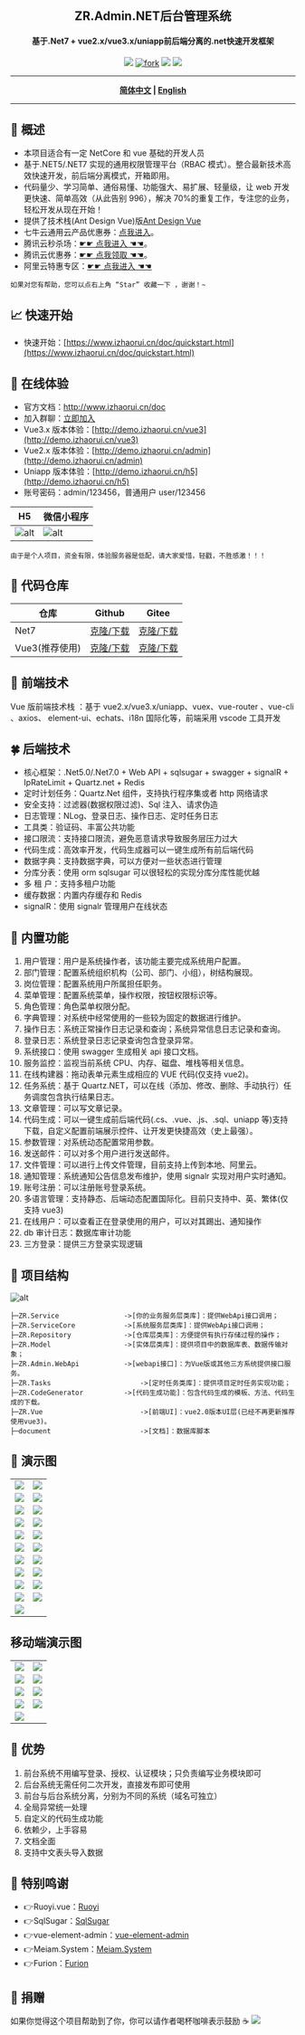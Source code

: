 <h2 align="center"> ZR.Admin.NET后台管理系统</h2>
<h4 align="center">基于.Net7 + vue2.x/vue3.x/uniapp前后端分离的.net快速开发框架</h4>

<p align="center">
	<a href="https://gitee.com/izory/ZrAdminNetCore"><img src="https://gitee.com/izory/ZrAdminNetCore/badge/star.svg?theme=dark"></a>
<a href='https://gitee.com/izory/ZrAdminNetCore/members'><img src='https://gitee.com/izory/ZrAdminNetCore/badge/fork.svg?theme=dark' alt='fork'></img></a>
	<a href="https://gitee.com/izory/ZrAdminNetCore/blob/master/LICENSE"><img src="https://img.shields.io/github/license/mashape/apistatus.svg"></a>
	<a href="http://www.izhaorui.cn/doc/changelog.html"><img src="https://img.shields.io/badge/更新日志-20230920-yellow"/></a>
</p>

---

<div align="center">
	<p><strong><a href="README.md">简体中文</a> | <a href="README.en.md">English</a></strong></p>
</div>

---

## 🍟 概述

- 本项目适合有一定 NetCore 和 vue 基础的开发人员
- 基于.NET5/.NET7 实现的通用权限管理平台（RBAC 模式）。整合最新技术高效快速开发，前后端分离模式，开箱即用。
- 代码量少、学习简单、通俗易懂、功能强大、易扩展、轻量级，让 web 开发更快速、简单高效（从此告别 996），解决 70%的重复工作，专注您的业务，轻松开发从现在开始！
- 提供了技术栈(Ant Design Vue)版[Ant Design Vue](https://gitee.com/billzh/mc-dull.git)
- 七牛云通用云产品优惠券：[点我进入](https://s.qiniu.com/FzEfay)。
- 腾讯云秒杀场：[☛☛ 点我进入 ☚☚](https://curl.qcloud.com/4yEoRquq)。
- 腾讯云优惠券：[☛☛ 点我领取 ☚☚](https://curl.qcloud.com/5J4nag8D)。
- 阿里云特惠专区：[☛☛ 点我进入 ☚☚](https://www.aliyun.com/minisite/goods?userCode=uotn5vt1&share_source=copy_link)

```
如果对您有帮助，您可以点右上角 “Star” 收藏一下 ，谢谢！~
```

## 📈 快速开始

- 快速开始：[https://www.izhaorui.cn/doc/quickstart.html](https://www.izhaorui.cn/doc/quickstart.html)

## 🍿 在线体验

- 官方文档：http://www.izhaorui.cn/doc
- 加入群聊：[立即加入](http://www.izhaorui.cn/doc/contact.html)
- Vue3.x 版本体验：[http://demo.izhaorui.cn/vue3](http://demo.izhaorui.cn/vue3)
- Vue2.x 版本体验：[http://demo.izhaorui.cn/admin](http://demo.izhaorui.cn/admin)
- Uniapp 版本体验：[http://demo.izhaorui.cn/h5](http://demo.izhaorui.cn/h5)
- 账号密码：admin/123456，普通用户 user/123456

| H5                                                                                     | 微信小程序                                                                           |
| -------------------------------------------------------------------------------------- | ------------------------------------------------------------------------------------ |
| ![alt](https://gitee.com/izory/ZrAdminNetCore/raw/master/document/images/qrcodeH5.png) | ![alt](https://gitee.com/izory/ZrAdminNetCore/raw/master/document/images/qrcode.jpg) |

```
由于是个人项目，资金有限，体验服务器是低配，请大家爱惜，轻戳，不胜感激！！！
```

## 💒 代码仓库

| 仓库           | Github                                                 | Gitee                                               |
| -------------- | ------------------------------------------------------ | --------------------------------------------------- |
| Net7           | [克隆/下载](https://github.com/izhaorui/Zr.Admin.NET)  | [克隆/下载](https://gitee.com/izory/ZrAdminNetCore) |
| Vue3(推荐使用) | [克隆/下载](https://github.com/izhaorui/ZR.Admin.Vue3) | [克隆/下载](https://gitee.com/izory/ZRAdmin-vue)    |

## 🍁 前端技术

Vue 版前端技术栈 ：基于 vue2.x/vue3.x/uniapp、vuex、vue-router 、vue-cli 、axios、 element-ui、echats、i18n 国际化等，前端采用 vscode 工具开发

## 🍀 后端技术

- 核心框架：.Net5.0/.Net7.0 + Web API + sqlsugar + swagger + signalR + IpRateLimit + Quartz.net + Redis
- 定时计划任务：Quartz.Net 组件，支持执行程序集或者 http 网络请求
- 安全支持：过滤器(数据权限过滤)、Sql 注入、请求伪造
- 日志管理：NLog、登录日志、操作日志、定时任务日志
- 工具类：验证码、丰富公共功能
- 接口限流：支持接口限流，避免恶意请求导致服务层压力过大
- 代码生成：高效率开发，代码生成器可以一键生成所有前后端代码
- 数据字典：支持数据字典，可以方便对一些状态进行管理
- 分库分表：使用 orm sqlsugar 可以很轻松的实现分库分库性能优越
- 多 租 户：支持多租户功能
- 缓存数据：内置内存缓存和 Redis
- signalR：使用 signalr 管理用户在线状态

## 🍖 内置功能

1. 用户管理：用户是系统操作者，该功能主要完成系统用户配置。
2. 部门管理：配置系统组织机构（公司、部门、小组），树结构展现。
3. 岗位管理：配置系统用户所属担任职务。
4. 菜单管理：配置系统菜单，操作权限，按钮权限标识等。
5. 角色管理：角色菜单权限分配。
6. 字典管理：对系统中经常使用的一些较为固定的数据进行维护。
7. 操作日志：系统正常操作日志记录和查询；系统异常信息日志记录和查询。
8. 登录日志：系统登录日志记录查询包含登录异常。
9. 系统接口：使用 swagger 生成相关 api 接口文档。
10. 服务监控：监视当前系统 CPU、内存、磁盘、堆栈等相关信息。
11. 在线构建器：拖动表单元素生成相应的 VUE 代码(仅支持 vue2)。
12. 任务系统：基于 Quartz.NET，可以在线（添加、修改、删除、手动执行）任务调度包含执行结果日志。
13. 文章管理：可以写文章记录。
14. 代码生成：可以一键生成前后端代码(.cs、.vue、.js、.sql、uniapp 等)支持下载，自定义配置前端展示控件、让开发更快捷高效（史上最强）。
15. 参数管理：对系统动态配置常用参数。
16. 发送邮件：可以对多个用户进行发送邮件。
17. 文件管理：可以进行上传文件管理，目前支持上传到本地、阿里云。
18. 通知管理：系统通知公告信息发布维护，使用 signalr 实现对用户实时通知。
19. 账号注册：可以注册账号登录系统。
20. 多语言管理：支持静态、后端动态配置国际化。目前只支持中、英、繁体(仅支持 vue3)
21. 在线用户：可以查看正在登录使用的用户，可以对其踢出、通知操作
22. db 审计日志：数据库审计功能
23. 三方登录：提供三方登录实现逻辑

## 🍻 项目结构

![alt](https://gitee.com/izory/ZrAdminNetCore/raw/master/document/images/kj.png)

```
├─ZR.Service                ->[你的业务服务层类库]：提供WebApi接口调用；
├─ZR.ServiceCore            ->[系统服务层类库]：提供WebApi接口调用；
├─ZR.Repository             ->[仓库层类库]：方便提供有执行存储过程的操作；
├─ZR.Model                	->[实体层类库]：提供项目中的数据库表、数据传输对象；
├─ZR.Admin.WebApi           ->[webapi接口]：为Vue版或其他三方系统提供接口服务。
├─ZR.Tasks               		->[定时任务类库]：提供项目定时任务实现功能；
├─ZR.CodeGenerator          ->[代码生成功能]：包含代码生成的模板、方法、代码生成的下载。
├─ZR.Vue               			->[前端UI]：vue2.0版本UI层(已经不再更新推荐使用vue3)。
├─document               		->[文档]：数据库脚本
```

## 🍎 演示图

<table>
    <tr>
        <td><img src="https://gitee.com/izory/ZrAdminNetCore/raw/master/document/images/1.png"/></td>
        <td><img src="https://gitee.com/izory/ZrAdminNetCore/raw/master/document/images/2.png"/></td>
    </tr>
    <tr>
        <td><img src="https://gitee.com/izory/ZrAdminNetCore/raw/master/document/images/3.png"/></td>
        <td><img src="https://gitee.com/izory/ZrAdminNetCore/raw/master/document/images/4.png"/></td>
    </tr>
    <tr>
        <td><img src="https://gitee.com/izory/ZrAdminNetCore/raw/master/document/images/5.png"/></td>
        <td><img src="https://gitee.com/izory/ZrAdminNetCore/raw/master/document/images/6.png"/></td>
    </tr>
	<tr>
        <td><img src="https://gitee.com/izory/ZrAdminNetCore/raw/master/document/images/7.png"/></td>
        <td><img src="https://gitee.com/izory/ZrAdminNetCore/raw/master/document/images/8.png"/></td>
    </tr>	
	<tr>
        <td><img src="https://gitee.com/izory/ZrAdminNetCore/raw/master/document/images/9.png"/></td>
        <td><img src="https://gitee.com/izory/ZrAdminNetCore/raw/master/document/images/10.png"/></td>
    </tr>
	<tr>
        <td><img src="https://gitee.com/izory/ZrAdminNetCore/raw/master/document/images/11.png"/></td>
        <td><img src="https://gitee.com/izory/ZrAdminNetCore/raw/master/document/images/12.png"/></td>
    </tr>
	<tr>
        <td><img src="https://gitee.com/izory/ZrAdminNetCore/raw/master/document/images/13.png"/></td>
        <td><img src="https://gitee.com/izory/ZrAdminNetCore/raw/master/document/images/14.png"/></td>
    </tr>
	<tr>
        <td><img src="https://gitee.com/izory/ZrAdminNetCore/raw/master/document/images/15.png"/></td>
        <td><img src="https://gitee.com/izory/ZrAdminNetCore/raw/master/document/images/16.png"/></td>
    </tr>
	<tr>
        <td><img src="https://gitee.com/izory/ZrAdminNetCore/raw/master/document/images/17.png"/></td>
				<td><img src="https://gitee.com/izory/ZrAdminNetCore/raw/master/document/images/18.png"/></td>
    </tr>
	<tr>
		<td><img src="https://gitee.com/izory/ZrAdminNetCore/raw/master/document/images/19.png"/></td>
		<td><img src="https://gitee.com/izory/ZrAdminNetCore/raw/master/document/images/20.png"/></td>
	</tr>
	<tr>
		<td><img src="https://gitee.com/izory/ZrAdminNetCore/raw/master/document/images/21.png"/></td>
	</tr>
</table>

## 移动端演示图

<table>
    <tr>
        <td><img src="https://gitee.com/izory/ZrAdminNetCore/raw/master/document/images/a1.png"/></td>
        <td><img src="https://gitee.com/izory/ZrAdminNetCore/raw/master/document/images/a2.png"/></td>
    </tr>
    <tr>
        <td><img src="https://gitee.com/izory/ZrAdminNetCore/raw/master/document/images/a8.png"/></td>
        <td><img src="https://gitee.com/izory/ZrAdminNetCore/raw/master/document/images/a4.png"/></td>
    </tr>
    <tr>
        <td><img src="https://gitee.com/izory/ZrAdminNetCore/raw/master/document/images/a5.png"/></td>
        <td><img src="https://gitee.com/izory/ZrAdminNetCore/raw/master/document/images/a6.png"/></td>
    </tr>
		<tr>
        <td><img src="https://gitee.com/izory/ZrAdminNetCore/raw/master/document/images/a7.png"/></td>
        <td><img src="https://gitee.com/izory/ZrAdminNetCore/raw/master/document/images/a9.png"/></td>
    </tr>
<tr>
        <td><img src="https://gitee.com/izory/ZrAdminNetCore/raw/master/document/images/a10.png"/></td>
    </tr>

</table>

## 🎉 优势

1. 前台系统不用编写登录、授权、认证模块；只负责编写业务模块即可
2. 后台系统无需任何二次开发，直接发布即可使用
3. 前台与后台系统分离，分别为不同的系统（域名可独立）
4. 全局异常统一处理
5. 自定义的代码生成功能
6. 依赖少，上手容易
7. 文档全面
8. 支持中文表头导入数据

## 💐 特别鸣谢

- 👉Ruoyi.vue：[Ruoyi](http://www.ruoyi.vip/)
- 👉SqlSugar：[SqlSugar](https://gitee.com/dotnetchina/SqlSugar)
- 👉vue-element-admin：[vue-element-admin](https://github.com/PanJiaChen/vue-element-admin)
- 👉Meiam.System：[Meiam.System](https://github.com/91270/Meiam.System)
- 👉Furion：[Furion](https://gitee.com/dotnetchina/Furion)

## 🎀 捐赠

如果你觉得这个项目帮助到了你，你可以请作者喝杯咖啡表示鼓励 ☕️
<img src="https://gitee.com/izory/ZrAdminNetCore/raw/master/document/images/pay.jpg"/>
